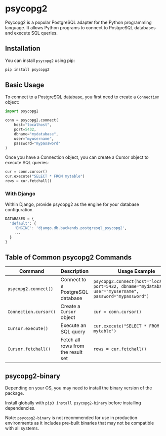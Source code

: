 # psycopg2

Psycopg2 is a popular PostgreSQL adapter for the Python programming language. It allows Python programs to connect to PostgreSQL databases and execute SQL queries.

## Installation

You can install `psycopg2` using pip:

```sh
pip install psycopg2
```

## Basic Usage

To connect to a PostgreSQL database, you first need to create a `Connection` object:

```py
import psycopg2

conn = psycopg2.connect(
    host="localhost",
    port=5432,
    dbname="mydatabase",
    user="myusername",
    password="mypassword"
)
```

Once you have a Connection object, you can create a Cursor object to execute SQL queries:

```py
cur = conn.cursor()
cur.execute("SELECT * FROM mytable")
rows = cur.fetchall()
```

### With Django

Within Django, provide psycopg2 as the engine for your database configuration. 

```py
DATABASES = {
  'default': {
    'ENGINE': 'django.db.backends.postgresql_psycopg2',
    ...
  }
}
```

## Table of Common psycopg2 Commands

| Command | Description | Usage Example | Notes |
| --- | --- | --- | --- |
| `psycopg2.connect()` | Connect to a PostgreSQL database | `psycopg2.connect(host="localhost", port=5432, dbname="mydatabase", user="myusername", password="mypassword")` | Returns a `Connection` object |
| `Connection.cursor()` | Create a `Cursor` object | `cur = conn.cursor()` | Returns a `Cursor` object |
| `Cursor.execute()` | Execute an SQL query | `cur.execute("SELECT * FROM mytable")` | Returns `None` |
| `Cursor.fetchall()` | Fetch all rows from the result set | `rows = cur.fetchall()` | Returns a list of tuples |

## psycopg2-binary

Depending on your OS, you may need to install the binary version of the package. 

Install globally with `pip3 install psycopg2-binary` before installing dependencies. 

Note: `psycopg2-binary` is not recommended for use in production environments as it includes pre-built binaries that may not be compatible with all systems.


